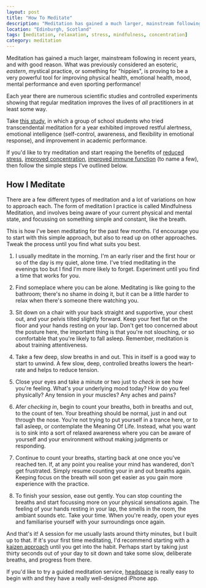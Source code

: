 ```yaml
---
layout: post
title: "How To Meditate"
description: "Meditation has gained a much larger, mainstream following in recent years, and with good reason. What was previously considered an esoteric, eastern, mystical practice, or something for \"hippies\", is proving to be a very powerful tool for improving physical health, emotional health, mood, mental performance and even sporting performance!"
location: "Edinburgh, Scotland"
tags: [meditation, relaxation, stress, mindfulness, concentration]
category: meditation
---
```


Meditation has gained a much larger, mainstream following in recent years, and with good reason. What was previously considered an esoteric, *eastern*, mystical practice, or something for "hippies", is proving to be a very powerful tool for improving physical health, emotional health, mood, mental performance and even sporting performance!

Each year there are numerous scientific studies and controlled experiments showing that regular meditation improves the lives of *all* practitioners in at least some way. 


Take [this study](http://www.ncbi.nlm.nih.gov/pubmed/16979106 "The experience of transcendental meditation in middle school students: a qualitative report.
"), in which a group of school students who tried transcendental meditation for a year exhibited improved  restful alertness, emotional intelligence (self-control,  awareness, and flexibility in emotional response), and improvement in academic performance.

If you'd like to try meditation and start reaping the benefits of [reduced stress](http://www.ncbi.nlm.nih.gov/pubmed/23724462), [improved concentration](http://www.massgeneral.org/about/pressrelease.aspx?id=1357), [improved immune function](http://www.ncbi.nlm.nih.gov/pubmed/22540058) (to name a few), then follow the simple steps I've outlined below.

## How I Meditate

There are a few  different types of meditation and a lot of variations on how to approach each. The form of meditation I practice is called Mindfulness Meditation, and involves being aware of your current physical and mental state, and focussing on something simple and constant, like the breath. 

This is how I've been meditating for the past few months. I'd encourage you to start with this simple approach, but also to read up on other approaches. Tweak the process until you find what suits you best.

1. I usually meditate in the morning.  I'm an early riser and the first hour or so of the day is my quiet, alone time.  I've tried meditating in the evenings too but I find I'm more likely to forget. Experiment until you find a time that works for you.

2. Find someplace where you can be alone. Meditating is like going to the bathroom; there's no shame in doing it, but it can be a little harder to relax when there's someone there watching you.

3. Sit down on a chair with your back straight and supportive, your chest out, and your pelvis tilted slightly forward. Keep your feet flat on the floor and your hands resting on your lap. Don't get too concerned about the posture here, the important thing is that you're not slouching, or so comfortable that you're likely to fall asleep. Remember, meditation is about training attentiveness.

4. Take a few deep, slow breaths in and out. This in itself is a good way to start to unwind. A few slow, deep, controlled breaths lowers the heart-rate and helps to reduce tension. 

5. Close your eyes and take a minute or two just to *check in* see how you're feeling. What's your underlying mood today? How do you feel physically? Any tension in your muscles? Any aches and pains?

6. Afer *checking in*, begin to count your breaths, both in breaths and out, to the count of ten. Your breathing should be normal, just in and out through the nose. You're not trying to put yourself in a trance here, or to fall asleep, or contemplate the Meaning Of Life. Instead, what you want is to sink into a sort of relaxed awareness where you can be aware of yourself and your environment without making judgments or responding.

7. Continue to count your breaths, starting back at one once you've reached ten. If, at any point you realise your mind has wandered, don't get frustrated. Simply resume counting your in and out breaths again. Keeping focus on the breath will soon get easier as you gain more experience with the practice.

8. To finish your session, ease out gently. You can stop counting the breaths and start focussing more on your physical sensations again. The feeling of your hands resting in your lap, the smells in the room, the ambiant sounds etc. Take your time. When you're ready, open your eyes and familiarise yourself with your surroundings once again.

And that's it! A session for me usually lasts around thirty minutes, but I built up to that. If it's your first time meditating, I'd recommend starting with a [kaizen approach](/What-Is-Kaizen/ "What is Kaizen?") until you get into the habit. Perhaps start by taking just thirty seconds out of your day to sit down and take some slow, deliberate breaths, and progress from there.

If you'd like to try a guided meditation service, [headspace](http://getsomeheadspace.com "Headspace, guided meditation") is really easy to begin with and they have a really well-designed iPhone app.
